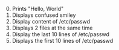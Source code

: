 0.	Prints "Hello, World"
1.	Displays confused smiley
2.	Display content of /etc/passwd
3.	Displays 2 files at the same time
4.	Display the last 10 lines of /etc/passwd
5.	Displays the first 10 lines of /etc/passwd
